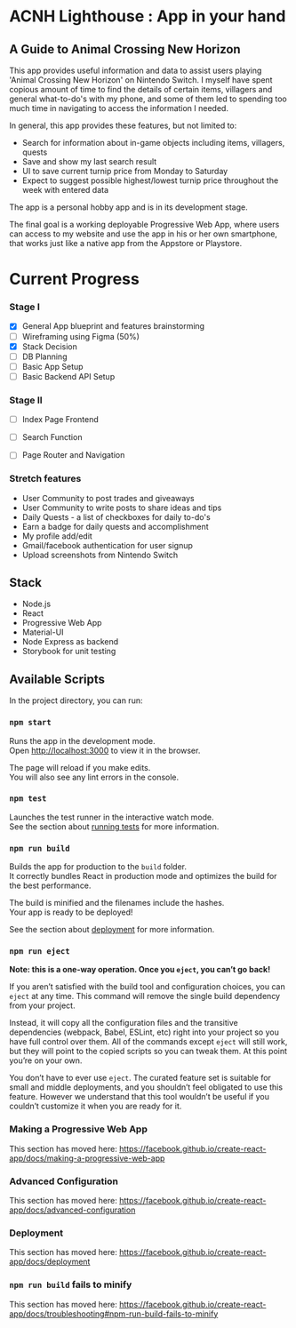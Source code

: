 # ACNH Lighthouse : App in your hand

## A Guide to Animal Crossing New Horizon

This app provides useful information and data to assist users playing 'Animal Crossing New Horizon' on Nintendo Switch.
I myself have spent copious amount of time to find the details of certain items, villagers and general what-to-do's with my phone, and some of them led to spending too much time in navigating to access the information I needed.

In general, this app provides these features, but not limited to:

- Search for information about in-game objects including items, villagers, quests
- Save and show my last search result
- UI to save current turnip price from Monday to Saturday
- Expect to suggest possible highest/lowest turnip price throughout the week with entered data

The app is a personal hobby app and is in its development stage.

The final goal is a working deployable Progressive Web App, where users can access to my website and use the app in his or her own smartphone, that works just like a native app from the Appstore or Playstore.

# Current Progress

### Stage I
- [x] General App blueprint and features brainstorming
- [ ] Wireframing using Figma (50%)
- [x] Stack Decision
- [ ] DB Planning
- [ ] Basic App Setup
- [ ] Basic Backend API Setup

### Stage II
- [ ] Index Page Frontend
- [ ] Search Function
- [ ] Page Router and Navigation


### Stretch features
- User Community to post trades and giveaways
- User Community to write posts to share ideas and tips
- Daily Quests - a list of checkboxes for daily to-do's
- Earn a badge for daily quests and accomplishment
- My profile add/edit
- Gmail/facebook authentication for user signup
- Upload screenshots from Nintendo Switch

## Stack
- Node.js
- React
- Progressive Web App
- Material-UI
- Node Express as backend
- Storybook for unit testing

## Available Scripts

In the project directory, you can run:

### `npm start`

Runs the app in the development mode.<br />
Open [http://localhost:3000](http://localhost:3000) to view it in the browser.

The page will reload if you make edits.<br />
You will also see any lint errors in the console.

### `npm test`

Launches the test runner in the interactive watch mode.<br />
See the section about [running tests](https://facebook.github.io/create-react-app/docs/running-tests) for more information.

### `npm run build`

Builds the app for production to the `build` folder.<br />
It correctly bundles React in production mode and optimizes the build for the best performance.

The build is minified and the filenames include the hashes.<br />
Your app is ready to be deployed!

See the section about [deployment](https://facebook.github.io/create-react-app/docs/deployment) for more information.

### `npm run eject`

**Note: this is a one-way operation. Once you `eject`, you can’t go back!**

If you aren’t satisfied with the build tool and configuration choices, you can `eject` at any time. This command will remove the single build dependency from your project.

Instead, it will copy all the configuration files and the transitive dependencies (webpack, Babel, ESLint, etc) right into your project so you have full control over them. All of the commands except `eject` will still work, but they will point to the copied scripts so you can tweak them. At this point you’re on your own.

You don’t have to ever use `eject`. The curated feature set is suitable for small and middle deployments, and you shouldn’t feel obligated to use this feature. However we understand that this tool wouldn’t be useful if you couldn’t customize it when you are ready for it.


### Making a Progressive Web App

This section has moved here: https://facebook.github.io/create-react-app/docs/making-a-progressive-web-app

### Advanced Configuration

This section has moved here: https://facebook.github.io/create-react-app/docs/advanced-configuration

### Deployment

This section has moved here: https://facebook.github.io/create-react-app/docs/deployment

### `npm run build` fails to minify

This section has moved here: https://facebook.github.io/create-react-app/docs/troubleshooting#npm-run-build-fails-to-minify
